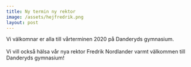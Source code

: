```yaml
---
title: Ny termin ny rektor
image: /assets/hejfredrik.png
layout: post
---
```


Vi välkomnar er alla till vårterminen 2020 på Danderyds gymnasium.<br>
<br>
Vi vill också hälsa vår nya rektor Fredrik Nordlander varmt välkommen till Danderyds gymnasium!
